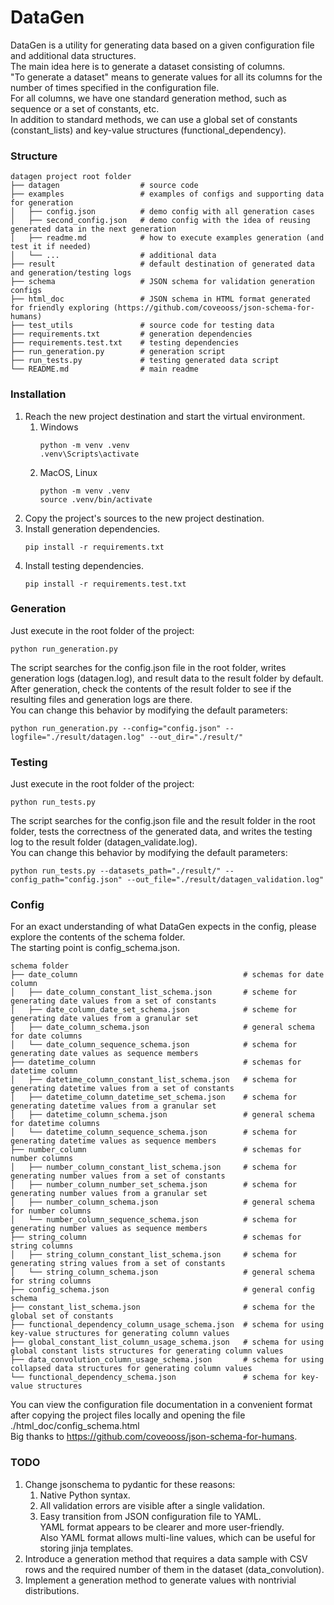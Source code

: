 # DataGen
DataGen is a utility for generating data based on a given configuration file and additional data structures. \
The main idea here is to generate a dataset consisting of columns. \
"To generate a dataset" means to generate values for all its columns for the number of times specified in the configuration file. \
For all columns, we have one standard generation method, such as sequence or a set of constants, etc. \
In addition to standard methods, we can use a global set of constants (constant_lists) and key-value structures (functional_dependency).

### Structure
```
datagen project root folder
├── datagen                  # source code
├── examples                 # examples of configs and supporting data for generation
│   ├── config.json          # demo config with all generation cases
│   ├── second_config.json   # demo config with the idea of reusing generated data in the next generation
│   ├── readme.md            # how to execute examples generation (and test it if needed) 
│   └── ...                  # additional data
├── result                   # default destination of generated data and generation/testing logs
├── schema                   # JSON schema for validation generation configs
├── html_doc                 # JSON schema in HTML format generated for friendly exploring (https://github.com/coveooss/json-schema-for-humans)
├── test_utils               # source code for testing data
├── requirements.txt         # generation dependencies 
├── requirements.test.txt    # testing dependencies
├── run_generation.py        # generation script
├── run_tests.py             # testing generated data script
└── README.md                # main readme
```
### Installation
1. Reach the new project destination and start the virtual environment.
   1. Windows
      ```
      python -m venv .venv
      .venv\Scripts\activate
      ```
   2. MacOS, Linux
      ```
      python -m venv .venv
      source .venv/bin/activate
      ```
2. Copy the project's sources to the new project destination.
3. Install generation dependencies.
    ```
    pip install -r requirements.txt
    ```
4. Install testing dependencies.
    ```
    pip install -r requirements.test.txt
    ```
### Generation
Just execute in the root folder of the project:
```
python run_generation.py  
```
The script searches for the config.json file in the root folder, writes generation logs (datagen.log), and result data to the result folder by default. \
After generation, check the contents of the result folder to see if the resulting files and generation logs are there. \
You can change this behavior by modifying the default parameters:
```
python run_generation.py --config="config.json" --logfile="./result/datagen.log" --out_dir="./result/"
```
### Testing
Just execute in the root folder of the project:
```
python run_tests.py  
```
The script searches for the config.json file and the result folder in the root folder, tests the correctness of the generated data, and writes the testing log to the result folder (datagen_validate.log).\
You can change this behavior by modifying the default parameters:
```
python run_tests.py --datasets_path="./result/" --config_path="config.json" --out_file="./result/datagen_validation.log"
```
### Config
For an exact understanding of what DataGen expects in the config, please explore the contents of the schema folder. \
The starting point is config_schema.json. 
```
schema folder
├── date_column                                     # schemas for date column
│   ├── date_column_constant_list_schema.json       # scheme for generating date values from a set of constants 
│   ├── date_column_date_set_schema.json            # scheme for generating date values from a granular set
│   ├── date_column_schema.json                     # general schema for date columns
│   └── date_column_sequence_schema.json            # schema for generating date values as sequence members
├── datetime_column                                 # schemas for datetime column
│   ├── datetime_column_constant_list_schema.json   # schema for generating datetime values from a set of constants 
│   ├── datetime_column_datetime_set_schema.json    # schema for generating datetime values from a granular set
│   ├── datetime_column_schema.json                 # general schema for datetime columns
│   └── datetime_column_sequence_schema.json        # schema for generating datetime values as sequence members
├── number_column                                   # schemas for number columns
│   ├── number_column_constant_list_schema.json     # schema for generating number values from a set of constants  
│   ├── number_column_number_set_schema.json        # schema for generating number values from a granular set
│   ├── number_column_schema.json                   # general schema for number columns
│   └── number_column_sequence_schema.json          # schema for generating number values as sequence members
├── string_column                                   # schemas for string columns
│   ├── string_column_constant_list_schema.json     # schema for generating string values from a set of constants
│   └── string_column_schema.json                   # general schema for string columns
├── config_schema.json                              # general config schema  
├── constant_list_schema.json                       # schema for the global set of constants
├── functional_dependency_column_usage_schema.json  # schema for using key-value structures for generating column values
├── global_constant_list_column_usage_schema.json   # schema for using global constant lists structures for generating column values
├── data_convolution_column_usage_schema.json       # schema for using collapsed data structures for generating column values
└── functional_dependency_schema.json               # schema for key-value structures
```
You can view the configuration file documentation in a convenient format after copying the project files locally and opening the file ./html_doc/config_schema.html \
Big thanks to https://github.com/coveooss/json-schema-for-humans.
### TODO
1. Change jsonschema to pydantic for these reasons:
   1. Native Python syntax.
   2. All validation errors are visible after a single validation.
   3. Easy transition from JSON configuration file to YAML. \
   YAML format appears to be clearer and more user-friendly. \
   Also YAML format allows multi-line values, which can be useful for storing jinja templates.
2. Introduce a generation method that requires a data sample with CSV rows and the required number of them in the dataset (data_convolution).
3. Implement a generation method to generate values with nontrivial distributions.